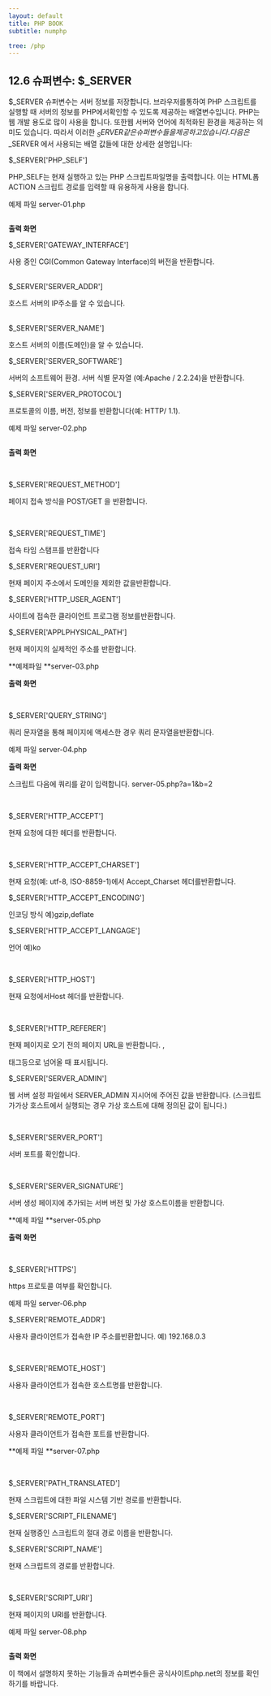 ```yaml
---
layout: default
title: PHP BOOK
subtitle: numphp

tree: /php
---
```


## 12.6 슈퍼변수: $_SERVER

$_SERVER 슈퍼변수는 서버 정보를 저장합니다. 브라우저를통하여 PHP 스크립트를 실행할 때 서버의 정보를 PHP에서확인할 수 있도록 제공하는 배열변수입니다.
PHP는 웹 개발 용도로 많이 사용을 합니다. 또한웹 서버와 언어에 최적화된 환경을 제공하는 의미도 있습니다. 따라서 이러한 $_SERVER 같은 슈퍼변수들을 제공하고 있습니다.
다음은$_SERVER 에서 사용되는 배열 값들에 대한 상세한 설명입니다:

 

$_SERVER['PHP_SELF']

PHP_SELF는 현재 실행하고 있는 PHP 스크립트파일명을 출력합니다. 이는 HTML폼 ACTION 스크립트 경로를 입력할 때 유용하게 사용을 합니다.

예제 파일 server-01.php
```
``` 

**출력 화면**

 
$_SERVER['GATEWAY_INTERFACE']

사용 중인 CGI(Common Gateway Interface)의 버전을 반환합니다.

​             
$_SERVER['SERVER_ADDR']

호스트 서버의 IP주소를 알 수 있습니다.

​             
$_SERVER['SERVER_NAME']

호스트 서버의 이름(도메인)을 알 수 있습니다.

$_SERVER['SERVER_SOFTWARE']

서버의 소프트웨어 환경. 서버 식별 문자열 (예:Apache / 2.2.24)을 반환합니다.

$_SERVER['SERVER_PROTOCOL']

프로토콜의 이름, 버전, 정보를 반환합니다(예: HTTP/ 1.1).

예제 파일 server-02.php
```
``` 

**출력 화면**

 

​             

$_SERVER['REQUEST_METHOD']

페이지 접속 방식을 POST/GET 을 반환합니다.

​             

$_SERVER['REQUEST_TIME']

접속 타임 스탬프를 반환합니다

 

$_SERVER['REQUEST_URI']

현재 페이지 주소에서 도메인을 제외한 값을반환합니다.

 

$_SERVER['HTTP_USER_AGENT']

사이트에 접속한 클라이언트 프로그램 정보를반환합니다.

 

$_SERVER['APPLPHYSICAL_PATH']

현재 페이지의 실제적인 주소를 반환합니다.

**예제파일 **server-03.php

 

**출력 화면**

 

​             

$_SERVER['QUERY_STRING']

쿼리 문자열을 통해 페이지에 액세스한 경우 쿼리 문자열을반환합니다.

 

예제 파일 server-04.php

 

**출력 화면**

스크립트 다음에 쿼리를 같이 입력합니다. server-05.php?a=1&b=2

 

​             

$_SERVER['HTTP_ACCEPT']

현재 요청에 대한 헤더를 반환합니다.

​             

$_SERVER['HTTP_ACCEPT_CHARSET']

현재 요청(예: utf-8, ISO-8859-1)에서 Accept_Charset 헤더를반환합니다.

 

$_SERVER['HTTP_ACCEPT_ENCODING']

인코딩 방식 예)gzip,deflate

 

$_SERVER['HTTP_ACCEPT_LANGAGE']

언어 예)ko

​             

$_SERVER['HTTP_HOST']

현재 요청에서Host 헤더를 반환합니다.

​             

$_SERVER['HTTP_REFERER']

현재 페이지로 오기 전의 페이지 URL을 반환합니다. <a>, <form> 태그등으로 넘어올 때 표시됩니다.

 

$_SERVER['SERVER_ADMIN']

웹 서버 설정 파일에서 SERVER_ADMIN 지시어에 주어진 값을 반환합니다. (스크립트가가상 호스트에서 실행되는 경우 가상 호스트에 대해 정의된 값이 됩니다.)

​             

$_SERVER['SERVER_PORT']

서버 포트를 확인합니다. 

​             

$_SERVER['SERVER_SIGNATURE']

서버 생성 페이지에 추가되는 서버 버전 및 가상 호스트이름을 반환합니다.

**예제 파일 **server-05.php

 

**출력 화면**

 

​             

$_SERVER['HTTPS']

https 프로토콜 여부를 확인합니다. 

 

예제 파일 server-06.php

 

$_SERVER['REMOTE_ADDR']

사용자 클라이언트가 접속한 IP 주소를반환합니다. 예) 192.168.0.3

​             

$_SERVER['REMOTE_HOST']

사용자 클라이언트가 접속한 호스트명를 반환합니다.

​             

$_SERVER['REMOTE_PORT']

사용자 클라이언트가 접속한 포트를 반환합니다.

**예제 파일 **server-07.php

 

​             

$_SERVER['PATH_TRANSLATED']

현재 스크립트에 대한 파일 시스템 기반 경로를 반환합니다.

 

$_SERVER['SCRIPT_FILENAME']

현재 실행중인 스크립트의 절대 경로 이름을 반환합니다.

 

$_SERVER['SCRIPT_NAME']

현재 스크립트의 경로를 반환합니다.

​             

$_SERVER['SCRIPT_URI']

현재 페이지의 URI를 반환합니다. 

 

예제 파일 server-08.php
```
``` 

**출력 화면**

이 책에서 설명하지 못하는 기능들과 슈퍼변수들은 공식사이트php.net의 정보를 확인하기를 바랍니다.
